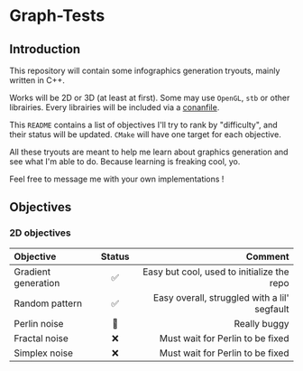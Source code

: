 # Graph-Tests

## Introduction

This repository will contain some infographics generation tryouts, mainly written in C++.

Works will be 2D or 3D (at least at first). Some may use ``OpenGL``, ``stb`` or other librairies. Every librairies will be included via a [conanfile](conan.io).

This ``README`` contains a list of objectives I'll try to rank by "difficulty", and their status will be updated. ``CMake`` will have one target for each objective.

All these tryouts are meant to help me learn about graphics generation and see what I'm able to do. Because learning is freaking cool, yo.

Feel free to message me with your own implementations !

## Objectives

### 2D objectives

|      Objective      | Status |                                      Comment |
|:--------------------|:------:|---------------------------------------------:|
| Gradient generation |   ✅   | Easy but cool, used to initialize the repo   |
| Random pattern      |   ✅   | Easy overall, struggled with a lil' segfault |
| Perlin noise        |   🔺   | Really buggy                                 |
| Fractal noise       |   ❌   | Must wait for Perlin to be fixed             |
| Simplex noise       |   ❌   | Must wait for Perlin to be fixed             |
